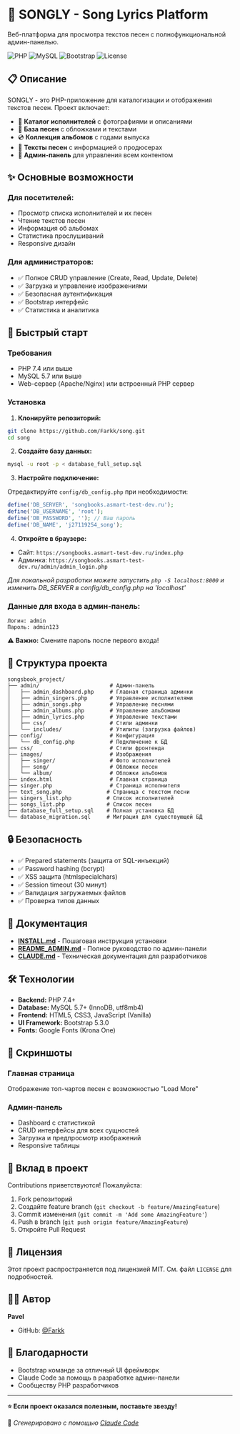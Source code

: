 # 🎵 SONGLY - Song Lyrics Platform

Веб-платформа для просмотра текстов песен с полнофункциональной админ-панелью.

![PHP](https://img.shields.io/badge/PHP-7.4+-777BB4?style=flat&logo=php&logoColor=white)
![MySQL](https://img.shields.io/badge/MySQL-5.7+-4479A1?style=flat&logo=mysql&logoColor=white)
![Bootstrap](https://img.shields.io/badge/Bootstrap-5.3.0-7952B3?style=flat&logo=bootstrap&logoColor=white)
![License](https://img.shields.io/badge/License-MIT-green.svg)

## 📋 Описание

SONGLY - это PHP-приложение для каталогизации и отображения текстов песен. Проект включает:

- 🎤 **Каталог исполнителей** с фотографиями и описаниями
- 🎵 **База песен** с обложками и текстами
- 💿 **Коллекция альбомов** с годами выпуска
- 📝 **Тексты песен** с информацией о продюсерах
- 🔐 **Админ-панель** для управления всем контентом

## ✨ Основные возможности

### Для посетителей:
- Просмотр списка исполнителей и их песен
- Чтение текстов песен
- Информация об альбомах
- Статистика прослушиваний
- Responsive дизайн

### Для администраторов:
- ✅ Полное CRUD управление (Create, Read, Update, Delete)
- ✅ Загрузка и управление изображениями
- ✅ Безопасная аутентификация
- ✅ Bootstrap интерфейс
- ✅ Статистика и аналитика

## 🚀 Быстрый старт

### Требования

- PHP 7.4 или выше
- MySQL 5.7 или выше
- Web-сервер (Apache/Nginx) или встроенный PHP сервер

### Установка

1. **Клонируйте репозиторий:**

```bash
git clone https://github.com/Farkk/song.git
cd song
```

2. **Создайте базу данных:**

```bash
mysql -u root -p < database_full_setup.sql
```

3. **Настройте подключение:**

Отредактируйте `config/db_config.php` при необходимости:

```php
define('DB_SERVER', 'songbooks.asmart-test-dev.ru');
define('DB_USERNAME', 'root');
define('DB_PASSWORD', ''); // Ваш пароль
define('DB_NAME', 'j27119254_song');
```

4. **Откройте в браузере:**

- Сайт: `https://songbooks.asmart-test-dev.ru/index.php`
- Админка: `https://songbooks.asmart-test-dev.ru/admin/admin_login.php`

*Для локальной разработки можете запустить `php -S localhost:8000` и изменить DB_SERVER в config/db_config.php на 'localhost'*

### Данные для входа в админ-панель:

```
Логин: admin
Пароль: admin123
```

⚠️ **Важно:** Смените пароль после первого входа!

## 📁 Структура проекта

```
songsbook_project/
├── admin/                      # Админ-панель
│   ├── admin_dashboard.php     # Главная страница админки
│   ├── admin_singers.php       # Управление исполнителями
│   ├── admin_songs.php         # Управление песнями
│   ├── admin_albums.php        # Управление альбомами
│   ├── admin_lyrics.php        # Управление текстами
│   ├── css/                    # Стили админки
│   └── includes/               # Утилиты (загрузка файлов)
├── config/                     # Конфигурация
│   └── db_config.php           # Подключение к БД
├── css/                        # Стили фронтенда
├── images/                     # Изображения
│   ├── singer/                 # Фото исполнителей
│   ├── song/                   # Обложки песен
│   └── album/                  # Обложки альбомов
├── index.html                  # Главная страница
├── singer.php                  # Страница исполнителя
├── text_song.php              # Страница с текстом песни
├── singers_list.php           # Список исполнителей
├── songs_list.php             # Список песен
├── database_full_setup.sql    # Полная установка БД
└── database_migration.sql     # Миграция для существующей БД
```

## 🔒 Безопасность

- ✅ Prepared statements (защита от SQL-инъекций)
- ✅ Password hashing (bcrypt)
- ✅ XSS защита (htmlspecialchars)
- ✅ Session timeout (30 минут)
- ✅ Валидация загружаемых файлов
- ✅ Проверка типов данных

## 📖 Документация

- **[INSTALL.md](INSTALL.md)** - Пошаговая инструкция установки
- **[README_ADMIN.md](README_ADMIN.md)** - Полное руководство по админ-панели
- **[CLAUDE.md](CLAUDE.md)** - Техническая документация для разработчиков

## 🛠️ Технологии

- **Backend:** PHP 7.4+
- **Database:** MySQL 5.7+ (InnoDB, utf8mb4)
- **Frontend:** HTML5, CSS3, JavaScript (Vanilla)
- **UI Framework:** Bootstrap 5.3.0
- **Fonts:** Google Fonts (Krona One)

## 📸 Скриншоты

### Главная страница
Отображение топ-чартов песен с возможностью "Load More"

### Админ-панель
- Dashboard с статистикой
- CRUD интерфейсы для всех сущностей
- Загрузка и предпросмотр изображений
- Responsive таблицы

## 🤝 Вклад в проект

Contributions приветствуются! Пожалуйста:

1. Fork репозиторий
2. Создайте feature branch (`git checkout -b feature/AmazingFeature`)
3. Commit изменения (`git commit -m 'Add some AmazingFeature'`)
4. Push в branch (`git push origin feature/AmazingFeature`)
5. Откройте Pull Request

## 📝 Лицензия

Этот проект распространяется под лицензией MIT. См. файл `LICENSE` для подробностей.

## 👨‍💻 Автор

**Pavel**
- GitHub: [@Farkk](https://github.com/Farkk)

## 🙏 Благодарности

- Bootstrap команде за отличный UI фреймворк
- Claude Code за помощь в разработке админ-панели
- Сообществу PHP разработчиков

---

**⭐ Если проект оказался полезным, поставьте звезду!**

🤖 *Сгенерировано с помощью [Claude Code](https://claude.com/claude-code)*
